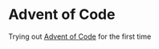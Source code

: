# Advent of Code

Trying out [Advent of Code] for the first time

[Advent of Code]: https://adventofcode.com/
